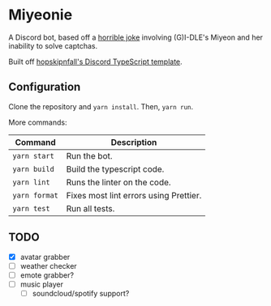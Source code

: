 # Miyeonie

A Discord bot, based off a [horrible joke](https://twitter.com/NoContextGidle/status/1321301150856073223) involving (G)I-DLE's Miyeon and her inability to solve captchas.

Built off [hopskipnfall's Discord TypeScript template](https://github.com/hopskipnfall/discord-typescript-bot).

## Configuration

Clone the repository and `yarn install`. Then, `yarn run`.

More commands: 

| Command       | Description                            |
| ------------- | -------------------------------------- |
| `yarn start`  | Run the bot.                           |
| `yarn build`  | Build the typescript code.             |
| `yarn lint`   | Runs the linter on the code.           |
| `yarn format` | Fixes most lint errors using Prettier. |
| `yarn test`   | Run all tests.                         |

## TODO

- [x] avatar grabber
- [ ] weather checker
- [ ] emote grabber?
- [ ] music player
  - [ ] soundcloud/spotify support?